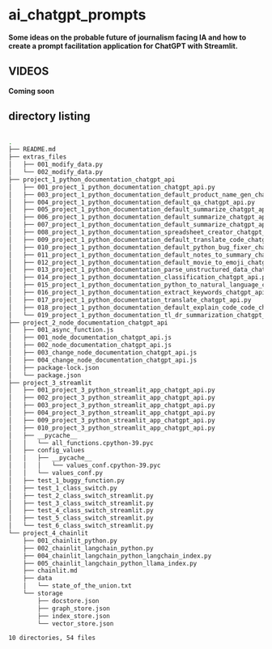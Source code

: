 # ai_chatgpt_prompts


**Some ideas on the probable future of journalism facing IA and how to create a prompt facilitation application for ChatGPT with Streamlit.**



## VIDEOS
**Coming soon**

<!-- [#1 Using ChatGPT for P.O: Generate Jira tickets for user stories & some Q/A testing scripts (Cypress)](https://www.youtube.com/watch?v=dpQL2BK7wpk)[![#1 Using ChatGPT for P.O: Generate Jira tickets for user stories & some Q/A testing scripts (Cypress)](001_ai_chatgpt_usages_po_qa_cypress.png)](https://www.youtube.com/watch?v=dpQL2BK7wpk) -->



## directory listing

```bash

.
├── README.md
├── extras_files
│   ├── 001_modify_data.py
│   └── 002_modify_data.py
├── project_1_python_documentation_chatgpt_api
│   ├── 001_project_1_python_documentation_chatgpt_api.py
│   ├── 003_project_1_python_documentation_default_product_name_gen_chatgpt_api.py
│   ├── 004_project_1_python_documentation_default_qa_chatgpt_api.py
│   ├── 005_project_1_python_documentation_default_summarize_chatgpt_api.py
│   ├── 006_project_1_python_documentation_default_summarize_chatgpt_api.py
│   ├── 007_project_1_python_documentation_default_summarize_chatgpt_api.py
│   ├── 008_project_1_python_documentation_spreadsheet_creator_chatgpt_api.py
│   ├── 009_project_1_python_documentation_default_translate_code_chatgpt_api.py
│   ├── 010_project_1_python_documentation_default_python_bug_fixer_chatgpt_api.py
│   ├── 011_project_1_python_documentation_default_notes_to_summary_chatgpt_api.py
│   ├── 012_project_1_python_documentation_default_movie_to_emoji_chatgpt_api.py
│   ├── 013_project_1_python_documentation_parse_unstructured_data_chatgpt_api.py
│   ├── 014_project_1_python_documentation_classification_chatgpt_api.py
│   ├── 015_project_1_python_documentation_python_to_natural_language_chatgpt_api.py
│   ├── 016_project_1_python_documentation_extract_keywords_chatgpt_api.py
│   ├── 017_project_1_python_documentation_translate_chatgpt_api.py
│   ├── 018_project_1_python_documentation_default_explain_code_code_chatgpt_api.py
│   └── 019_project_1_python_documentation_tl_dr_summarization_chatgpt_api.py
├── project_2_node_documentation_chatgpt_api
│   ├── 001_async_function.js
│   ├── 001_node_documentation_chatgpt_api.js
│   ├── 002_node_documentation_chatgpt_api.js
│   ├── 003_change_node_documentation_chatgpt_api.js
│   ├── 004_change_node_documentation_chatgpt_api.js
│   ├── package-lock.json
│   └── package.json
├── project_3_streamlit
│   ├── 001_project_3_python_streamlit_app_chatgpt_api.py
│   ├── 002_project_3_python_streamlit_app_chatgpt_api.py
│   ├── 003_project_3_python_streamlit_app_chatgpt_api.py
│   ├── 004_project_3_python_streamlit_app_chatgpt_api.py
│   ├── 009_project_3_python_streamlit_app_chatgpt_api.py
│   ├── 010_project_3_python_streamlit_app_chatgpt_api.py
│   ├── __pycache__
│   │   └── all_functions.cpython-39.pyc
│   ├── config_values
│   │   ├── __pycache__
│   │   │   └── values_conf.cpython-39.pyc
│   │   └── values_conf.py
│   ├── test_1_buggy_function.py
│   ├── test_1_class_switch.py
│   ├── test_2_class_switch_streamlit.py
│   ├── test_3_class_switch_streamlit.py
│   ├── test_4_class_switch_streamlit.py
│   ├── test_5_class_switch_streamlit.py
│   └── test_6_class_switch_streamlit.py
└── project_4_chainlit
    ├── 001_chainlit_python.py
    ├── 002_chainlit_langchain_python.py
    ├── 004_chainlit_langchain_python_langchain_index.py
    ├── 005_chainlit_langchain_python_llama_index.py
    ├── chainlit.md
    ├── data
    │   └── state_of_the_union.txt
    └── storage
        ├── docstore.json
        ├── graph_store.json
        ├── index_store.json
        └── vector_store.json

10 directories, 54 files

```
